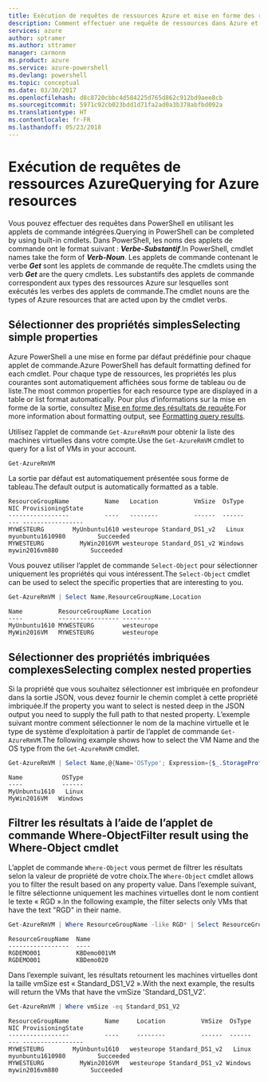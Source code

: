 ```yaml
---
title: Exécution de requêtes de ressources Azure et mise en forme des résultats | Microsoft Docs
description: Comment effectuer une requête de ressources dans Azure et mettre en forme les résultats.
services: azure
author: sptramer
ms.author: sttramer
manager: carmonm
ms.product: azure
ms.service: azure-powershell
ms.devlang: powershell
ms.topic: conceptual
ms.date: 03/30/2017
ms.openlocfilehash: d8c8720cbbc4d584225d765d862c912bd9aee8cb
ms.sourcegitcommit: 5971c92cb023bdd1d71fa2ad0a3b378abfbd092a
ms.translationtype: HT
ms.contentlocale: fr-FR
ms.lasthandoff: 05/23/2018
---
```

# <a name="querying-for-azure-resources"></a><span data-ttu-id="7bb95-103">Exécution de requêtes de ressources Azure</span><span class="sxs-lookup"><span data-stu-id="7bb95-103">Querying for Azure resources</span></span>

<span data-ttu-id="7bb95-104">Vous pouvez effectuer des requêtes dans PowerShell en utilisant les applets de commande intégrées.</span><span class="sxs-lookup"><span data-stu-id="7bb95-104">Querying in PowerShell can be completed by using built-in cmdlets.</span></span> <span data-ttu-id="7bb95-105">Dans PowerShell, les noms des applets de commande ont le format suivant : **_Verbe-Substantif_**.</span><span class="sxs-lookup"><span data-stu-id="7bb95-105">In PowerShell, cmdlet names take the form of **_Verb-Noun_**.</span></span> <span data-ttu-id="7bb95-106">Les applets de commande contenant le verbe **_Get_** sont les applets de commande de requête.</span><span class="sxs-lookup"><span data-stu-id="7bb95-106">The cmdlets using the verb **_Get_** are the query cmdlets.</span></span> <span data-ttu-id="7bb95-107">Les substantifs des applets de commande correspondent aux types des ressources Azure sur lesquelles sont exécutés les verbes des applets de commande.</span><span class="sxs-lookup"><span data-stu-id="7bb95-107">The cmdlet nouns are the types of Azure resources that are acted upon by the cmdlet verbs.</span></span>


## <a name="selecting-simple-properties"></a><span data-ttu-id="7bb95-108">Sélectionner des propriétés simples</span><span class="sxs-lookup"><span data-stu-id="7bb95-108">Selecting simple properties</span></span>

<span data-ttu-id="7bb95-109">Azure PowerShell a une mise en forme par défaut prédéfinie pour chaque applet de commande.</span><span class="sxs-lookup"><span data-stu-id="7bb95-109">Azure PowerShell has default formatting defined for each cmdlet.</span></span> <span data-ttu-id="7bb95-110">Pour chaque type de ressources, les propriétés les plus courantes sont automatiquement affichées sous forme de tableau ou de liste.</span><span class="sxs-lookup"><span data-stu-id="7bb95-110">The most common properties for each resource type are displayed in a table or list format automatically.</span></span> <span data-ttu-id="7bb95-111">Pour plus d’informations sur la mise en forme de la sortie, consultez [Mise en forme des résultats de requête](formatting-output.md).</span><span class="sxs-lookup"><span data-stu-id="7bb95-111">For more information about formatting output, see [Formatting query results](formatting-output.md).</span></span>

<span data-ttu-id="7bb95-112">Utilisez l’applet de commande `Get-AzureRmVM` pour obtenir la liste des machines virtuelles dans votre compte.</span><span class="sxs-lookup"><span data-stu-id="7bb95-112">Use the `Get-AzureRmVM` cmdlet to query for a list of VMs in your account.</span></span>

```powershell
Get-AzureRmVM
```

<span data-ttu-id="7bb95-113">La sortie par défaut est automatiquement présentée sous forme de tableau.</span><span class="sxs-lookup"><span data-stu-id="7bb95-113">The default output is automatically formatted as a table.</span></span>

```
ResourceGroupName          Name   Location          VmSize  OsType              NIC ProvisioningState
-----------------          ----   --------          ------  ------              --- -----------------
MYWESTEURG        MyUnbuntu1610 westeurope Standard_DS1_v2   Linux myunbuntu1610980         Succeeded
MYWESTEURG          MyWin2016VM westeurope Standard_DS1_v2 Windows   mywin2016vm880         Succeeded
```

<span data-ttu-id="7bb95-114">Vous pouvez utiliser l’applet de commande `Select-Object` pour sélectionner uniquement les propriétés qui vous intéressent.</span><span class="sxs-lookup"><span data-stu-id="7bb95-114">The `Select-Object` cmdlet can be used to select the specific properties that are interesting to you.</span></span>

```powershell
Get-AzureRmVM | Select Name,ResourceGroupName,Location
```

```
Name          ResourceGroupName Location
----          ----------------- --------
MyUnbuntu1610 MYWESTEURG        westeurope
MyWin2016VM   MYWESTEURG        westeurope
```

## <a name="selecting-complex-nested-properties"></a><span data-ttu-id="7bb95-115">Sélectionner des propriétés imbriquées complexes</span><span class="sxs-lookup"><span data-stu-id="7bb95-115">Selecting complex nested properties</span></span>

<span data-ttu-id="7bb95-116">Si la propriété que vous souhaitez sélectionner est imbriquée en profondeur dans la sortie JSON, vous devez fournir le chemin complet à cette propriété imbriquée.</span><span class="sxs-lookup"><span data-stu-id="7bb95-116">If the property you want to select is nested deep in the JSON output you need to supply the full path to that nested property.</span></span> <span data-ttu-id="7bb95-117">L’exemple suivant montre comment sélectionner le nom de la machine virtuelle et le type de système d’exploitation à partir de l’applet de commande `Get-AzureRmVM`.</span><span class="sxs-lookup"><span data-stu-id="7bb95-117">The following example shows how to select the VM Name and the OS type from the `Get-AzureRmVM` cmdlet.</span></span>

```powershell
Get-AzureRmVM | Select Name,@{Name='OSType'; Expression={$_.StorageProfile.OSDisk.OSType}}
```

```
Name           OSType
----           ------
MyUnbuntu1610   Linux
MyWin2016VM   Windows
```

## <a name="filter-result-using-the-where-object-cmdlet"></a><span data-ttu-id="7bb95-118">Filtrer les résultats à l’aide de l’applet de commande Where-Object</span><span class="sxs-lookup"><span data-stu-id="7bb95-118">Filter result using the Where-Object cmdlet</span></span>

<span data-ttu-id="7bb95-119">L’applet de commande `Where-Object` vous permet de filtrer les résultats selon la valeur de propriété de votre choix.</span><span class="sxs-lookup"><span data-stu-id="7bb95-119">The `Where-Object` cmdlet allows you to filter the result based on any property value.</span></span> <span data-ttu-id="7bb95-120">Dans l’exemple suivant, le filtre sélectionne uniquement les machines virtuelles dont le nom contient le texte « RGD ».</span><span class="sxs-lookup"><span data-stu-id="7bb95-120">In the following example, the filter selects only VMs that have the text "RGD" in their name.</span></span>

```powershell
Get-AzureRmVM | Where ResourceGroupName -like RGD* | Select ResourceGroupName,Name
```

```
ResourceGroupName  Name
-----------------  ----
RGDEMO001          KBDemo001VM
RGDEMO001          KBDemo020
```

<span data-ttu-id="7bb95-121">Dans l’exemple suivant, les résultats retournent les machines virtuelles dont la taille vmSize est « Standard_DS1_V2 ».</span><span class="sxs-lookup"><span data-stu-id="7bb95-121">With the next example, the results will return the VMs that have the vmSize 'Standard_DS1_V2'.</span></span>

```powershell
Get-AzureRmVM | Where vmSize -eq Standard_DS1_V2
```

```
ResourceGroupName          Name     Location          VmSize  OsType              NIC ProvisioningState
-----------------          ----     --------          ------  ------              --- -----------------
MYWESTEURG        MyUnbuntu1610   westeurope Standard_DS1_v2   Linux myunbuntu1610980         Succeeded
MYWESTEURG          MyWin2016VM   westeurope Standard_DS1_v2 Windows   mywin2016vm880         Succeeded
```
